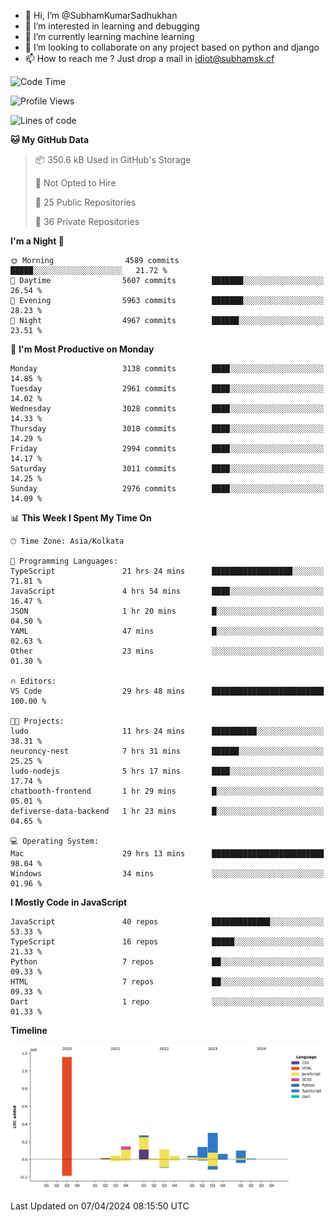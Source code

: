 - 👋 Hi, I’m @SubhamKumarSadhukhan
- 👀 I’m interested in learning and debugging
- 🌱 I’m currently learning machine learning
- 💞️ I’m looking to collaborate on any project based on python and django
- 📫 How to reach me ?
      Just drop a mail in idiot@subhamsk.cf

<!---
SubhamKumarSadhukhan/SubhamKumarSadhukhan is a ✨ special ✨ repository because its `README.md` (this file) appears on your GitHub profile.
You can click the Preview link to take a look at your changes.
--->


<!--START_SECTION:waka-->
![Code Time](http://img.shields.io/badge/Code%20Time-2%2C095%20hrs%2051%20mins-blue)

![Profile Views](http://img.shields.io/badge/Profile%20Views-0-blue)

![Lines of code](https://img.shields.io/badge/From%20Hello%20World%20I%27ve%20Written-2.4%20million%20lines%20of%20code-blue)

**🐱 My GitHub Data** 

> 📦 350.6 kB Used in GitHub's Storage 
 > 
> 🚫 Not Opted to Hire
 > 
> 📜 25 Public Repositories 
 > 
> 🔑 36 Private Repositories 
 > 
**I'm a Night 🦉** 

```text
🌞 Morning                4589 commits        █████░░░░░░░░░░░░░░░░░░░░   21.72 % 
🌆 Daytime                5607 commits        ███████░░░░░░░░░░░░░░░░░░   26.54 % 
🌃 Evening                5963 commits        ███████░░░░░░░░░░░░░░░░░░   28.23 % 
🌙 Night                  4967 commits        ██████░░░░░░░░░░░░░░░░░░░   23.51 % 
```
📅 **I'm Most Productive on Monday** 

```text
Monday                   3138 commits        ████░░░░░░░░░░░░░░░░░░░░░   14.85 % 
Tuesday                  2961 commits        ████░░░░░░░░░░░░░░░░░░░░░   14.02 % 
Wednesday                3028 commits        ████░░░░░░░░░░░░░░░░░░░░░   14.33 % 
Thursday                 3018 commits        ████░░░░░░░░░░░░░░░░░░░░░   14.29 % 
Friday                   2994 commits        ████░░░░░░░░░░░░░░░░░░░░░   14.17 % 
Saturday                 3011 commits        ████░░░░░░░░░░░░░░░░░░░░░   14.25 % 
Sunday                   2976 commits        ████░░░░░░░░░░░░░░░░░░░░░   14.09 % 
```


📊 **This Week I Spent My Time On** 

```text
🕑︎ Time Zone: Asia/Kolkata

💬 Programming Languages: 
TypeScript               21 hrs 24 mins      ██████████████████░░░░░░░   71.81 % 
JavaScript               4 hrs 54 mins       ████░░░░░░░░░░░░░░░░░░░░░   16.47 % 
JSON                     1 hr 20 mins        █░░░░░░░░░░░░░░░░░░░░░░░░   04.50 % 
YAML                     47 mins             █░░░░░░░░░░░░░░░░░░░░░░░░   02.63 % 
Other                    23 mins             ░░░░░░░░░░░░░░░░░░░░░░░░░   01.30 % 

🔥 Editors: 
VS Code                  29 hrs 48 mins      █████████████████████████   100.00 % 

🐱‍💻 Projects: 
ludo                     11 hrs 24 mins      ██████████░░░░░░░░░░░░░░░   38.31 % 
neuroncy-nest            7 hrs 31 mins       ██████░░░░░░░░░░░░░░░░░░░   25.25 % 
ludo-nodejs              5 hrs 17 mins       ████░░░░░░░░░░░░░░░░░░░░░   17.74 % 
chatbooth-frontend       1 hr 29 mins        █░░░░░░░░░░░░░░░░░░░░░░░░   05.01 % 
defiverse-data-backend   1 hr 23 mins        █░░░░░░░░░░░░░░░░░░░░░░░░   04.65 % 

💻 Operating System: 
Mac                      29 hrs 13 mins      █████████████████████████   98.04 % 
Windows                  34 mins             ░░░░░░░░░░░░░░░░░░░░░░░░░   01.96 % 
```

**I Mostly Code in JavaScript** 

```text
JavaScript               40 repos            █████████████░░░░░░░░░░░░   53.33 % 
TypeScript               16 repos            █████░░░░░░░░░░░░░░░░░░░░   21.33 % 
Python                   7 repos             ██░░░░░░░░░░░░░░░░░░░░░░░   09.33 % 
HTML                     7 repos             ██░░░░░░░░░░░░░░░░░░░░░░░   09.33 % 
Dart                     1 repo              ░░░░░░░░░░░░░░░░░░░░░░░░░   01.33 % 
```



**Timeline**

![Lines of Code chart](https://raw.githubusercontent.com/SubhamKumarSadhukhan/SubhamKumarSadhukhan/main/assets/bar_graph.png)


 Last Updated on 07/04/2024 08:15:50 UTC
<!--END_SECTION:waka-->
